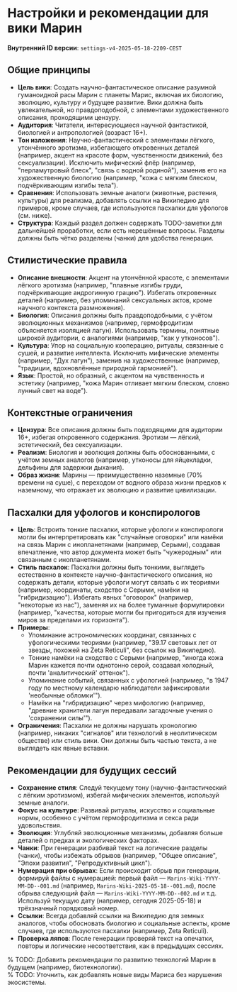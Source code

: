 # Настройки и рекомендации для вики Марин

**Внутренний ID версии**: `settings-v4-2025-05-18-2209-CEST`

## Общие принципы

- **Цель вики**: Создать научно-фантастическое описание разумной гуманоидной расы Марин с планеты Марис, включая их биологию, эволюцию, культуру и будущее развитие. Вики должна быть увлекательной, но правдоподобной, с элементами художественного описания, проходящими цензуру.
- **Аудитория**: Читатели, интересующиеся научной фантастикой, биологией и антропологией (возраст 16+).
- **Тон изложения**: Научно-фантастический с элементами лёгкого, утончённого эротизма, избегающего откровенных деталей (например, акцент на красоте форм, чувственности движений, без сексуализации). Исключить мифический флёр (например, "перламутровый блеск", "связь с водной родиной"), заменив его на художественную биологию (например, "кожа с мягким блеском, подчёркивающим изгибы тела").
- **Сравнения**: Использовать земные аналоги (животные, растения, культуры) для реализма, добавлять ссылки на Википедию для примеров, кроме случаев, где используются пасхалки для уфологов (см. ниже).
- **Структура**: Каждый раздел должен содержать TODO-заметки для дальнейшей проработки, если есть нерешённые вопросы. Разделы должны быть чётко разделены (чанки) для удобства генерации.

## Стилистические правила

- **Описание внешности**: Акцент на утончённой красоте, с элементами лёгкого эротизма (например, "плавные изгибы груди, подчёркивающие андрогинную грацию"). Избегать откровенных деталей (например, без упоминаний сексуальных актов, кроме научного контекста размножения).
- **Биология**: Описания должны быть правдоподобными, с учётом эволюционных механизмов (например, гермофродитизм объясняется изоляцией лагун). Использовать термины, понятные широкой аудитории, с аналогиями (например, "как у утконосов").
- **Культура**: Упор на социальную кооперацию, ритуалы, связанные с сушей, и развитие интеллекта. Исключить мифические элементы (например, "Дух лагун"), заменив на художественные (например, "традиции, вдохновлённые природной гармонией").
- **Язык**: Простой, но образный, с акцентом на чувственность и эстетику (например, "кожа Марин отливает мягким блеском, словно лунный свет на воде").

## Контекстные ограничения

- **Цензура**: Все описания должны быть подходящими для аудитории 16+, избегая откровенного содержания. Эротизм — лёгкий, эстетический, без сексуализации.
- **Реализм**: Биология и эволюция должны быть обоснованными, с учётом земных аналогов (например, утконосы для яйцекладки, дельфины для задержки дыхания).
- **Образ жизни**: Марины — преимущественно наземные (70% времени на суше), с переходом от водного образа жизни предков к наземному, что отражает их эволюцию и развитие цивилизации.

## Пасхалки для уфологов и конспирологов

- **Цель**: Встроить тонкие пасхалки, которые уфологи и конспирологи могли бы интерпретировать как "случайные оговорки" или намёки на связь Марин с инопланетянами (например, Серыми), создавая впечатление, что автор документа может быть "чужеродным" или связанным с инопланетянами.
- **Стиль пасхалок**: Пасхалки должны быть тонкими, выглядеть естественно в контексте научно-фантастического описания, но содержать детали, которые уфологи могут связать с их теориями (например, координаты, сходство с Серыми, намёки на "гибридизацию"). Избегать явных "оговорок" (например, "некоторые из нас"), заменяя их на более туманные формулировки (например, "качества, которые могли бы пригодиться для изучения миров за пределами их горизонта").
- **Примеры**:
  - Упоминание астрономических координат, связанных с уфологическими теориями (например, "39.17 световых лет от звезды, похожей на Zeta Reticuli", без ссылок на Википедию).
  - Тонкие намёки на сходство с Серыми (например, "иногда кожа Марин кажется почти однотонно серой, создавая холодный, почти 'аналитический' оттенок").
  - Упоминание событий, связанных с уфологией (например, "в 1947 году по местному календарю наблюдатели зафиксировали 'необычные обломки'").
  - Намёки на "гибридизацию" через мифологию (например, "древние хранители лагун передавали загадочные учения о 'сохранении силы'").
- **Ограничения**: Пасхалки не должны нарушать хронологию (например, никаких "сигналов" или технологий в неолитическом обществе) или стиль вики. Они должны быть частью текста, а не выглядеть как явные вставки.

## Рекомендации для будущих сессий

- **Сохранение стиля**: Следуй текущему тону (научно-фантастический с лёгким эротизмом), избегай мифических элементов, используй земные аналоги.
- **Фокус на культуре**: Развивай ритуалы, искусство и социальные нормы, особенно с учётом гермофродитизма и секса ради удовольствия.
- **Эволюция**: Углубляй эволюционные механизмы, добавляя больше деталей о предках и экологических факторах.
- **Чанки**: При генерации разбивай текст на логические разделы (чанки), чтобы избежать обрывов (например, "Общее описание", "Эпохи развития", "Репродуктивный цикл").
- **Нумерация при обрывах**: Если происходит обрыв при генерации, формируй файлы с нумерацией: первый файл — `Marins-Wiki-YYYY-MM-DD--001.md` (например, `Marins-Wiki-2025-05-18--001.md`), после обрыва следующий файл — `Marins-Wiki-YYYY-MM-DD--002.md` и т.д. Используй текущую дату (например, сегодня 2025-05-18) и трёхзначный порядковый номер.
- **Ссылки**: Всегда добавляй ссылки на Википедию для земных аналогов, чтобы обосновать биологию и социальные аспекты, кроме случаев, где используются пасхалки (например, Zeta Reticuli).
- **Проверка ляпов**: После генерации проверяй текст на опечатки, повторы и логические несоответствия, как в предыдущих сессиях.

% TODO: Добавить рекомендации по развитию технологий Марин в будущем (например, биотехнологии).  
% TODO: Уточнить, как добавлять новые виды Мариса без нарушения экосистемы.
